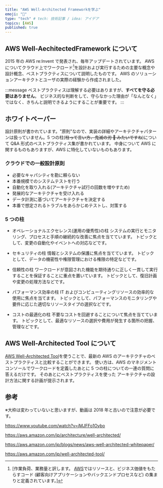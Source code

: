 ```yaml
---
title: "AWS Well-Architected Frameworkを学ぶ"
emoji: "📑"
type: "tech" # tech: 技術記事 / idea: アイデア
topics: [AWS]
published: true
---
```


## AWS Well-AechitectedFramework について

2015 年の AWS re:Invent で発表され、毎年アップデートされています。
AWS についてクラウド上でワークロード[^1]を設計および実行するための主要な概念や設計概念、ベストプラクティスについて説明したものです。
AWS のソリューションアーキテクトとユーザの実際の経験から作成されました。

[^1]:
    [作業負荷、業務量と訳します。
    [AWS](https://docs.aws.amazon.com/ja_jp/wellarchitected/latest/userguide/workloads.html)ではリソースと、ビジネス価値をもたらすコード (顧客向けアプリケーションやバックエンドプロセスなど) の集まりと定義されています。]

:::message
ベストプラクティスは理解する必要はありますが、**すべてを守る必要はありません**。
ビジネス的な判断をして、守らなかった理由が「なんとなく」ではなく、きちんと説明できるようにすることが重要です。
:::

## ホワイトペーパー

設計原則が書かれています。"原則"なので、実装の詳細やアーキテクチャパターンは扱っていません。5 つの柱(~~柱って言い方、鬼滅の刃 👹 みたいですね~~)について Q&A 形式のベストプラクティス集が書かれています。
中身について AWS に関するものもありますが、AWS に特化していないものもあります。

### クラウドでの一般設計原則

- 必要なキャパシティを勘に頼らない
- 本番規模でのシステムテストを行う
- 自動化を取り入れる(アーキテクチャ試行の回数を増やすため)
- 発展的なアーキテクチャを受け入れる
- データ計測に基づいてアーキテクチャを決定する
- 本番で想定されるトラブルをあらかじめテストし、対策する

### 5 つの柱

- オペレーショナルエクセレンス(運用の優秀性)の柱
  システムの実行とモニタリング、プロセスと手順の継続的な改善に焦点を当てています。
  トピックとして、変更の自動化やイベントへの対応などです。

- セキュリティの柱
  情報とシステムの保護に焦点を当てています。
  トピックとして、データの機密性や権限管理における権限の特定などです。

- 信頼性の柱
  ワークロードが意図された機能を期待通りに正しく一貫して実行することを保証することに重点を置いています。
  トピックとして、復旧計画や変更の処理方法などです。

- パフォーマンス効率の柱
  IT およびコンピューティングリソースの効率的な使用に焦点を当てます。
  トピックとして、パフォーマンスのモニタリングや要件に応じた適切なリソースタイプの選択などです。

- コストの最適化の柱
  不要なコストを回避することについて焦点を当てています。
  トピックとして、最適なリソースの選択や費用が発生する箇所の把握、管理などです。

## AWS Well-Architected Tool について

[AWS Well-Architected Tool](https://aws.amazon.com/jp/well-architected-tool/)を使うことで、最新の AWS のアーキテクチャのベストプラクティスと比較することができます。
使い方は、AWS のマネジメントコンソールでワークロードを定義したあとに 5 つの柱についての一連の質問に答えるだけです。
そのあとにベストプラクティスを使った アーキテクチャの設計方法に関する計画が提示されます。

## 参考

※大枠は変わっていないと思いますが、動画は 2018 年と古いので注意が必要です。

https://www.youtube.com/watch?v=jMJFFo1Oybo

https://aws.amazon.com/jp/architecture/well-architected/

https://aws.amazon.com/jp/blogs/news/aws-well-architected-whitepaper/

https://aws.amazon.com/jp/well-architected-tool/
